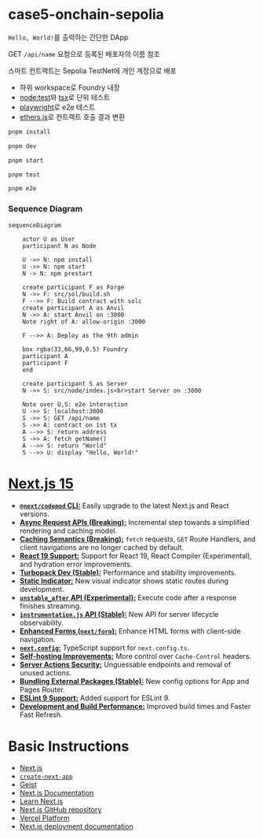 # case5-onchain-sepolia

`Hello, World!`를 출력하는 간단한 DApp

GET `/api/name` 요청으로 등록된 배포자의 이름 참조

스마트 컨트랙트는 Sepolia TestNet에 개인 계정으로 배포

- 하위 workspace로 Foundry 내장
- [node:test](https://nodejs.org/api/test.html)와 [tsx](https://tsx.is/)로 단위 테스트
- [playwright](https://playwright.dev/)로 e2e 테스트
- [ethers.js](https://docs.ethers.org/)로 컨트랙트 호출 결과 변환

```bash
pnpm install

pnpm dev

pnpm start

pnpm test

pnpm e2e
```

### Sequence Diagram

```mermaid
sequenceDiagram

    actor U as User
    participant N as Node

    U ->> N: npm install
    U ->> N: npm start
    N -> N: npm prestart

    create participant F as Forge
    N ->> F: src/sol/build.sh
    F -->> F: Build contract with solc
    create participant A as Anvil
    N ->> A: start Anvil on :3000
    Note right of A: allow-origin :3000

    F -->> A: Deploy as the 9th admin

    box rgba(33,66,99,0.5) Foundry
    participant A
    participant F
    end

    create participant S as Server
    N ->> S: src/node/index.js<br>start Server on :3000

    Note over U,S: e2e interaction
    U ->> S: localhost:3000
    S ->> S: GET /api/name
    S ->> A: contract on 1st tx
    A -->> S: return address
    S ->> A: fetch getName()
    A -->> S: return "World"
    S -->> U: display "Hello, World!"
```

# [Next.js 15](https://nextjs.org/blog/next-15)

- [**`@next/codemod` CLI:**](#smooth-upgrades-with-nextcodemod-cli) Easily upgrade to the latest Next.js and React versions.
- [**Async Request APIs (Breaking):**](#async-request-apis-breaking-change) Incremental step towards a simplified rendering and caching model.
- [**Caching Semantics (Breaking):**](#caching-semantics) `fetch` requests, `GET` Route Handlers, and client navigations are no longer cached by default.
- [**React 19 Support:**](#react-19) Support for React 19, React Compiler (Experimental), and hydration error improvements.
- [**Turbopack Dev (Stable):**](#turbopack-dev) Performance and stability improvements.
- [**Static Indicator:**](#static-route-indicator) New visual indicator shows static routes during development.
- [**`unstable_after` API (Experimental):**](#executing-code-after-a-response-with-unstable_after-experimental) Execute code after a response finishes streaming.
- [**`instrumentation.js` API (Stable):**](#instrumentationjs-stable) New API for server lifecycle observability.
- [**Enhanced Forms (`next/form`):**](#form-component) Enhance HTML forms with client-side navigation.
- [**`next.config`:**](#support-for-nextconfigts) TypeScript support for `next.config.ts`.
- [**Self-hosting Improvements:**](#improvements-for-self-hosting) More control over `Cache-Control` headers.
- [**Server Actions Security:**](#enhanced-security-for-server-actions) Unguessable endpoints and removal of unused actions.
- [**Bundling External Packages (Stable):**](#optimizing-bundling-of-external-packages-stable) New config options for App and Pages Router.
- [**ESLint 9 Support:**](#eslint-9-support) Added support for ESLint 9.
- [**Development and Build Performance:**](#development-and-build-improvements) Improved build times and Faster Fast Refresh.

# Basic Instructions

- [Next.js](https://nextjs.org)
- [`create-next-app`](https://nextjs.org/docs/app/api-reference/cli/create-next-app)
- [Geist](https://vercel.com/font)
- [Next.js Documentation](https://nextjs.org/docs)
- [Learn Next.js](https://nextjs.org/learn)
- [Next.js GitHub repository](https://github.com/vercel/next.js)
- [Vercel Platform](https://vercel.com/new?utm_medium=default-template&filter=next.js&utm_source=create-next-app&utm_campaign=create-next-app-readme)
- [Next.js deployment documentation](https://nextjs.org/docs/app/building-your-application/deploying)
